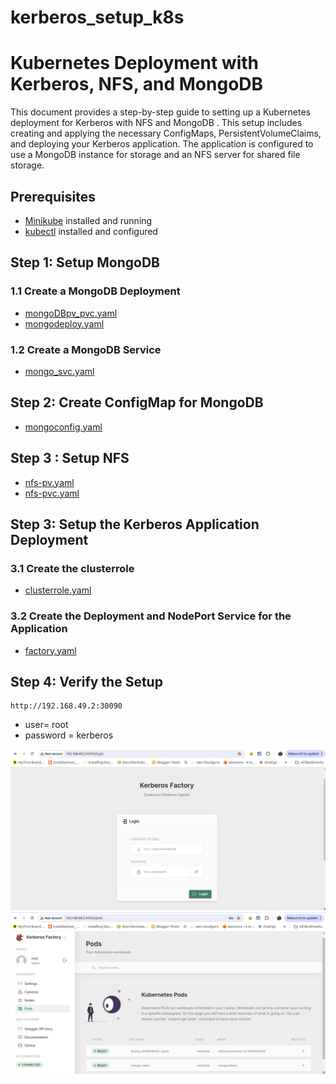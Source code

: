 # kerberos_setup_k8s
# Kubernetes Deployment with Kerberos, NFS, and MongoDB

This document provides a step-by-step guide to setting up a Kubernetes deployment for Kerberos with NFS and MongoDB . This setup includes creating and applying the necessary ConfigMaps, PersistentVolumeClaims, and deploying your Kerberos application. The application is configured to use a MongoDB instance for storage and an NFS server for shared file storage.

## Prerequisites

- [Minikube](https://minikube.sigs.k8s.io/docs/start/) installed and running
- [kubectl](https://kubernetes.io/docs/tasks/tools/install-kubectl/) installed and configured 

## Step 1: Setup MongoDB

### 1.1 Create a MongoDB Deployment
- [mongoDBpv_pvc.yaml](mongoDBpv_pvc.yaml)
- [mongodeploy.yaml](mongodeploy.yaml)
### 1.2 Create a MongoDB Service
- [mongo_svc.yaml](mongo_svc.yaml)
## Step 2: Create ConfigMap for MongoDB
- [mongoconfig.yaml](mongoconfig.yaml)
## Step 3 : Setup NFS 
- [nfs-pv.yaml](nfs-pv.yaml)
- [nfs-pvc.yaml](nfs-pvc.yaml)

## Step 3: Setup the Kerberos Application Deployment
### 3.1 Create the clusterrole
- [clusterrole.yaml](clusterrole.yaml)
### 3.2 Create the Deployment and NodePort Service for the Application
- [factory.yaml](factory.yaml)
## Step 4: Verify the Setup
```
http://192.168.49.2:30090
```
- user= root
- password = kerberos
<img src=login.png>
<img src=test.png>
